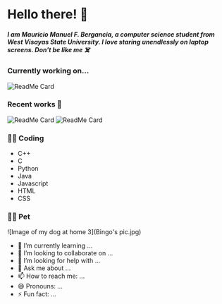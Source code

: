 # **Hello there!** 👋



##### I am Mauricio Manuel F. Bergancia, a computer science student from West Visayas State University. I love staring unendlessly on laptop screens. **Don't be like me** ☠️



### Currently working on...

![ReadMe Card](https://github-readme-stats.vercel.app/api/pin/?username=Mauricio1408&repo=Intro-to-Artificial-Intelligence)  



### Recent works 🥳

![ReadMe Card](https://github-readme-stats.vercel.app/api/pin/?username=Mauricio1408&repo=CCS-221)     ![ReadMe Card](https://github-readme-stats.vercel.app/api/pin/?username=Mauricio1408&repo=CC-203)



### 🧑‍💻 Coding
- C++
- C
- Python
- Java
- Javascript
- HTML
- CSS

### :service_dog: Pet

![Image of my dog at home 3](Bingo's pic.jpg)




- 🌱 I’m currently learning ...
- 👯 I’m looking to collaborate on ...
- 🤔 I’m looking for help with ...
- 💬 Ask me about ...
- 📫 How to reach me: ...
- 😄 Pronouns: ...
- ⚡ Fun fact: ...

